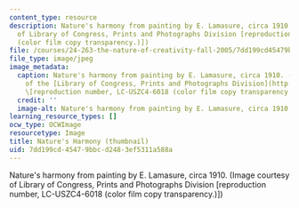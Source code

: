 ```yaml
---
content_type: resource
description: Nature's harmony from painting by E. Lamasure, circa 1910. (Image courtesy
  of Library of Congress, Prints and Photographs Division [reproduction number, LC-USZC4-6018
  (color film copy transparency.)])
file: /courses/24-263-the-nature-of-creativity-fall-2005/7dd199cd45479bbcd2483ef5311a588a_24-263f05-th.jpg
file_type: image/jpeg
image_metadata:
  caption: Nature's harmony from painting by E. Lamasure, circa 1910. (Image courtesy
    of the [Library of Congress, Prints and Photographs Division](http://www.loc.gov/rr/print/)
    \[reproduction number, LC-USZC4-6018 (color film copy transparency.)\])
  credit: ''
  image-alt: Nature's harmony from painting by E. Lamasure, circa 1910.
learning_resource_types: []
ocw_type: OCWImage
resourcetype: Image
title: Nature's Harmony (thumbnail)
uid: 7dd199cd-4547-9bbc-d248-3ef5311a588a
---
```

Nature's harmony from painting by E. Lamasure, circa 1910. (Image courtesy of Library of Congress, Prints and Photographs Division [reproduction number, LC-USZC4-6018 (color film copy transparency.)])

